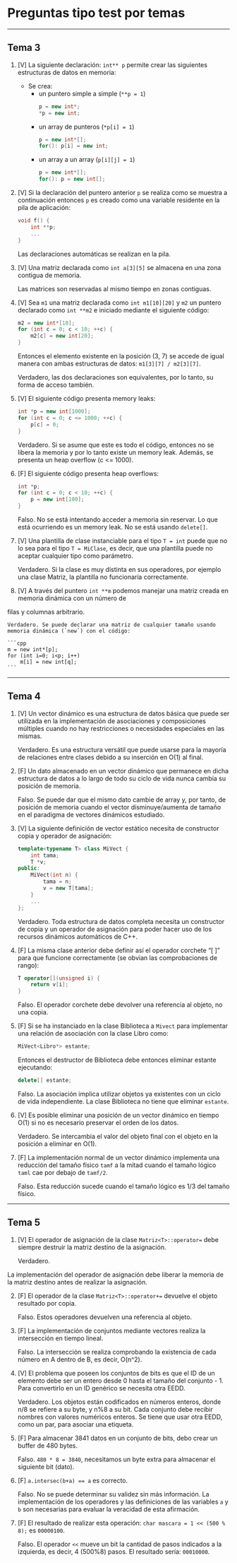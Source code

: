 # Preguntas tipo test por temas

---

## Tema 3

1. [V] La siguiente declaración: `int** p` permite crear las siguientes estructuras de datos en memoria:
	- Se crea:
		- un puntero simple a simple (`**p = 1`)
			```cpp
			p = new int*;
			*p = new int;
			```
		- un array de punteros (`*p[i] = 1`)
			```cpp
			p = new int*[];
			for(): p[i] = new int;
			```
		- un array a un array (`p[i][j] = 1`)
			```cpp
			p = new int*[];
			for(): p = new int[];
			```

2. [V] Si la declaración del puntero anterior `p` se realiza como se muestra a continuación entonces `p` es creado como una variable residente en la pila de aplicación:

	```cpp
	void f() {
		int **p;
		...
	}
	```
	
	Las declaraciones automáticas se realizan en la pila.

3. [V] Una matriz declarada como `int a[3][5]` se almacena en una zona contigua de memoria.

	Las matrices son reservadas al mismo tiempo en zonas contiguas.

4. [V] Sea `m1` una matriz declarada como `int m1[10][20]` y `m2` un puntero declarado como `int **m2` e iniciado mediante el siguiente código:

	```cpp
	m2 = new int*[10];
	for (int c = 0; c < 10; ++c) {
		m2[c] = new int[20];
	}
	```
	
	Entonces el elemento existente en la posición (3, 7) se accede de igual manera con ambas estructuras de datos: `m1[3][7] / m2[3][7]`.
	
	Verdadero, las dos declaraciones son equivalentes, por lo tanto, su forma de acceso también.

5. [V] El siguiente código presenta memory leaks:

	```cpp
	int *p = new int[1000];
	for (int c = 0; c <= 1000; ++c) {
		p[c] = 0;
	}
	```

	Verdadero. Si se asume que este es todo el código, entonces no se libera la memoria y por lo tanto existe un memory leak. Además, se presenta un heap overflow (c <= 1000).

6. [F] El siguiente código presenta heap overflows:
	
	```cpp
	int *p;
	for (int c = 0; c < 10; ++c) {
		p = new int[100];
	}
	```
	
	Falso. No se está intentando acceder a memoria sin reservar. Lo que está ocurriendo es un memory leak. No se está usando `delete[]`.

7. [V] Una plantilla de clase instanciable para el tipo `T = int` puede que no lo sea para el tipo `T = MiClase`, es decir, que una plantilla puede no aceptar cualquier tipo como parámetro.

	Verdadero. Si la clase es muy distinta en sus operadores, por ejemplo una clase Matriz, la plantilla no funcionaría correctamente.

8. [V] A través del puntero `int **m` podemos manejar una matriz creada en memoria dinámica con un número de

filas y columnas arbitrario.

	Verdadero. Se puede declarar una matriz de cualquier tamaño usando memoria dinámica (`new`) con el código:

	```cpp
	m = new int*[p];
	for (int i=0; i<p; i++)
		m[i] = new int[q];
	```

---

## Tema 4

1. [V] Un vector dinámico es una estructura de datos básica que puede ser utilizada en la implementación de asociaciones y composiciones múltiples cuando no hay restricciones o necesidades especiales en las mismas.

	Verdadero. Es una estructura versátil que puede usarse para la mayoría de relaciones entre clases debido a su inserción en O(1) al final.

2. [F] Un dato almacenado en un vector dinámico que permanece en dicha estructura de datos a lo largo de todo su ciclo de vida nunca cambia su posición de memoria.

	Falso. Se puede dar que el mismo dato cambie de array y, por tanto, de posición de memoria cuando el vector disminuye/aumenta de tamaño en el paradigma de vectores dinámicos estudiado.

3. [V] La siguiente definición de vector estático necesita de constructor copia y operador de asignación:

	```cpp
	template<typename T> class MiVect {
		int tama;
		T *v;
	public:
		MiVect(int n) {
			tama = n;
			v = new T[tama];
		}
		...
	};
	```

	Verdadero. Toda estructura de datos completa necesita un constructor de copia y un operador de asignación para poder hacer uso de los recursos dinámicos automáticos de C++.

4. [F] La misma clase anterior debe definir así el operador corchete “[ ]” para que funcione correctamente (se obvian las comprobaciones de rango):

	```cpp
	T operator[](unsigned i) { 
		return v[i]; 
	}
	```
	
	Falso. El operador corchete debe devolver una referencia al objeto, no una copia.

5. [F] Si se ha instanciado en la clase Biblioteca a `Mivect` para implementar una relación de asociación con la clase Libro como:

	```cpp
	MiVect<Libro*> estante;
	```
	
	Entonces el destructor de Biblioteca debe entonces eliminar estante ejecutando:
	
	```cpp
	delete[] estante;
	```

	Falso. La asociación implica utilizar objetos ya existentes con un ciclo de vida independiente. La clase Biblioteca no tiene que eliminar `estante`.

6. [V] Es posible eliminar una posición de un vector dinámico en tiempo O(1) si no es necesario preservar el orden de los datos.

	Verdadero. Se intercambia el valor del objeto final con el objeto en la posición a eliminar en O(1).

7. [F] La implementación normal de un vector dinámico implementa una reducción del tamaño físico `tamf` a la mitad cuando el tamaño lógico `taml` cae por debajo de `tamf/2`.

	Falso. Esta reducción sucede cuando el tamaño lógico es 1/3 del tamaño físico.

---

## Tema 5

1. [V] El operador de asignación de la clase `Matriz<T>::operator=` debe siempre destruir la matriz destino de la asignación.

	Verdadero.

La implementación del operador de asignación debe liberar la memoria de la matriz destino antes de realizar la asignación.

2. [F] El operador de la clase `Matriz<T>::operator+=` devuelve el objeto resultado por copia.

	Falso. Estos operadores devuelven una referencia al objeto.

3. [F] La implementación de conjuntos mediante vectores realiza la intersección en tiempo lineal.

	Falso. La intersección se realiza comprobando la existencia de cada número en A dentro de B, es decir, O(n^2).

4. [V] El problema que poseen los conjuntos de bits es que el ID de un elemento debe ser un entero desde 0 hasta el tamaño del conjunto - 1. Para convertirlo en un ID genérico se necesita otra EEDD.

	Verdadero. Los objetos están codificados en números enteros, donde n/8 se refiere a su byte, y n%8 a su bit. Cada conjunto debe recibir nombres con valores numéricos enteros. Se tiene que usar otra EEDD, como un par, para asociar una etiqueta.

5. [F] Para almacenar 3841 datos en un conjunto de bits, debo crear un buffer de 480 bytes.

	Falso. `480 * 8 = 3840`, necesitamos un byte extra para almacenar el siguiente bit (dato).

6. [F] `a.intersec(b+a) == a` es correcto.

	Falso. No se puede determinar su validez sin más información. La implementación de los operadores y las definiciones de las variables `a` y `b` son necesarias para evaluar la veracidad de esta afirmación.

7. [F] El resultado de realizar esta operación: `char mascara = 1 << (500 % 8);` es `00000100`.

	Falso. El operador `<<` mueve un bit la cantidad de pasos indicados a la izquierda, es decir, 4 (500%8) pasos. El resultado sería: `00010000`.